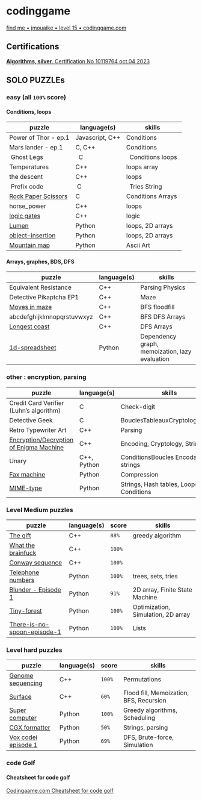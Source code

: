 # codinggame

[find me • jmouaike • level 15 •  codinggame.com](https://www.codingame.com/profile/eecc172724a1795985fdd230c13ec0e32605155)

## Certifications

[**Algorithms, silver**. Certification No 10119764 oct.04 2023](https://www.codingame.com/certification/PYzoUvkanjpLz5jOsH85UA)

## SOLO PUZZLEs

### easy (all `100%` score)

#### Conditions, loops

| puzzle | language(s) | skills |
| ----------- | -------- | ---------------------- |
| Power of Thor - ep.1 | Javascript, C++ | Conditions |
| Mars lander - ep.1| C, C++ | Conditions |
| Ghost Legs  |  C |  Conditions loops |
| Temperatures | C++ | loops array |
| the descent | C++ | loops |
| Prefix code  | C  |  Tries String|
| [Rock Paper Scissors](https://www.codingame.com/training/easy/rock-paper-scissors-lizard-spock) | C | Conditions Arrays |
| horse_power | C++ | loops |
| [logic gates](https://www.codingame.com/ide/puzzle/logic-gates) | C++ | logic |
| [Lumen](https://www.codingame.com/training/easy/lumen)| Python| loops, 2D arrays|
| [object-insertion](https://www.codingame.com/training/easy/object-insertion)| Python| loops, 2D arrays|
|[Mountain map](https://www.codingame.com/training/easy/mountain-map)|Python|Ascii Art|

#### Arrays, graphes, BDS, DFS

| puzzle | language(s) | skills |
| ----------- | -------- | ---------------------- |
| Equivalent Resistance | C++ | Parsing Physics |
| Detective Pikaptcha EP1 | C++ | Maze |
| [Moves in maze](https://www.codingame.com/training/easy/moves-in-maze) | C++ | BFS floodfill |
| abcdefghijklmnopqrstuvwxyz | C++ | BFS DFS Arrays |
| [Longest coast](https://www.codingame.com/training/easy/longest-coast) | C++ | DFS Arrays |
| [1d-spreadsheet](https://www.codingame.com/training/easy/1d-spreadsheet)|Python| Dependency graph, memoization, lazy evaluation|

### other : encryption, parsing

| puzzle | language(s) | skills |
| ----------- | -------- | ---------------------- |
| Credit Card Verifier (Luhn’s algorithm) | C | Check-digit|
| Detective Geek | C | BouclesTableauxCryptologiestring |
| Retro Typewriter Art | C++ | Parsing |
| [Encryption/Decryption of Enigma Machine](https://www.codingame.com/training/easy/encryptiondecryption-of-enigma-machine) | C++ | Encoding, Cryptology, Strings|
| Unary | C++, Python | ConditionsBoucles Encodage strings |
|[Fax machine](https://www.codingame.com/training/easy/fax-machine)| Python | Compression|
|[MIME-type](https://www.codingame.com/training/easy/mime-type)|Python| Strings, Hash tables, Loops, Conditions|

### Level **Medium** puzzles

| puzzle | language(s) | score | skills |
| ----------- | -------- | ---- | ---------------------- |
|  [The gift](https://www.codingame.com/training/medium/the-gift) | C++ | `88%` | greedy algorithm |
|  [What the brainfuck](https://www.codingame.com/training/medium/what-the-brainfuck) | C++ | `100%` | |
|  [Conway sequence](https://www.codingame.com/training/medium/conway-sequence) | C++ | `100%` | |
|  [Telephone numbers](https://www.codingame.com/training/medium/telephone-numbers) | Python | `100%` | trees, sets, tries|
|  [Blunder - Episode 1](https://www.codingame.com/training/medium/blunder-episode-1) | Python | `91%` | 2D array, Finite State Machine |
|  [Tiny-forest](https://www.codingame.com/training/medium/tiny-forest) | Python | `100%` | Optimization, Simulation, 2D array |
|  [There-is-no-spoon-episode-1](https://www.codingame.com/training/medium/there-is-no-spoon-episode-1) | Python | `100%` | Lists |

### Level **hard** puzzles

| puzzle | language(s) | score | skills |
| ----------- | -------- | ---- | ---------------------- |
| [Genome sequencing](https://www.codingame.com/training/hard/genome-sequencing) | C++ | `100%` | Permutations |
| [Surface](https://www.codingame.com/training/hard/surface) | C++ | `60%` |Flood fill, Memoization, BFS, Recursion|
| [Super computer](https://www.codingame.com/training/hard/super-computer) | Python | `100%` |    Greedy algorithms, Scheduling|
| [CGX formatter](https://www.codingame.com/training/hard/cgx-formatter) | Python | `50%` |Strings, parsing|
| [Vox codei episode 1](https://www.codingame.com/training/hard/vox-codei-episode-1)| Python | `69%` | DFS, Brute-force, Simulation|

### code Golf

#### Cheatsheet for code golf

[Codingaame.com Cheatsheet for code golf](https://www.codingame.com/blog/code-golf-python/?utm_source=codingame&utm_medium=details-page&utm_campaign=cg-blog&utm_content=chuck-norris-golf)
